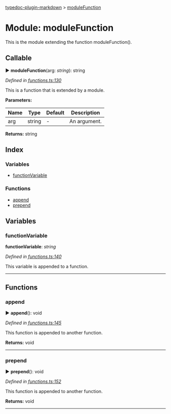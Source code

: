 [typedoc-plugin-markdown](../index.md) > [moduleFunction](../modules/modulefunction.md)



# Module: moduleFunction


This is the module extending the function moduleFunction().

## Callable
► **moduleFunction**(arg: *string*): string



*Defined in [functions.ts:130](https://github.com/tgreyuk/typedoc-plugin-markdown/blob/master/tests/src/functions.ts#L130)*

This is a function that is extended by a module.


**Parameters:**

| Name  | Type                | Default | Description  |
| ------ | ------------------- | ------------ | ------------ |
| arg  | string | - | An argument. |





**Returns:** string




## Index

### Variables

* [functionVariable](modulefunction.md#functionvariable)


### Functions

* [append](modulefunction.md#append)
* [prepend](modulefunction.md#prepend)



## Variables
<a id="functionvariable"></a>

###  functionVariable

**functionVariable**:  *string* 

*Defined in [functions.ts:140](https://github.com/tgreyuk/typedoc-plugin-markdown/blob/master/tests/src/functions.ts#L140)*


This variable is appended to a function.




___


## Functions
<a id="append"></a>

###  append

► **append**(): void



*Defined in [functions.ts:145](https://github.com/tgreyuk/typedoc-plugin-markdown/blob/master/tests/src/functions.ts#L145)*

This function is appended to another function.




**Returns:** void





___

<a id="prepend"></a>

###  prepend

► **prepend**(): void



*Defined in [functions.ts:152](https://github.com/tgreyuk/typedoc-plugin-markdown/blob/master/tests/src/functions.ts#L152)*

This function is appended to another function.




**Returns:** void





___


